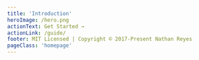 ```yaml
---
title: 'Introduction'
heroImage: /hero.png
actionText: Get Started →
actionLink: /guide/
footer: MIT Licensed | Copyright © 2017-Present Nathan Reyes
pageClass: 'homepage'
---
```


<div class='text-center pt-12'>

<homepage-simple-calendar />

</div>
